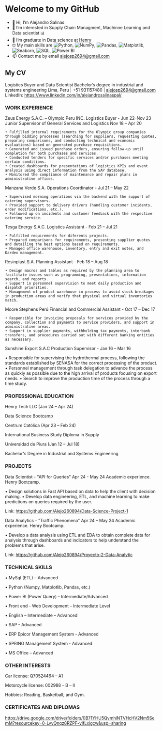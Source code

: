 # Welcome to my GitHub

- 👋 Hi, I’m Alejandro Salinas
- 👀 I’m interested in Supply Chain Managment, Machinne Learning and  Data scientist 📊
- 🌱 I’m graduate in Data science at [Henry](https://www.soyhenry.com/)
- 🤓 My main skills are <img alt="Python" src="https://img.shields.io/badge/Python-gray?style=flat&logo=python&logoColor=white">, <img alt="NumPy" src="https://img.shields.io/badge/Numpy-gray?style=flat&logo=numpy">, <img alt="Pandas" src="https://img.shields.io/badge/Pandas-gray?style=flat&logo=pandas">, <img alt="Matplotlib" src="https://custom-icon-badges.demolab.com/badge/Matplotlib-gray?style=flat&logo=matplotlib&logoColor=white">, <img alt="Seaborn" src="https://custom-icon-badges.demolab.com/badge/Seaborn-gray?style=flat&logo=seaborn&logoColor=white">, <img alt="SQL" src="https://custom-icon-badges.demolab.com/badge/SQL-gray?logo=database&logoColor=white">, <img alt="Power BI" src="https://img.shields.io/badge/PowerBI-gray?style=flat&logo=powerbi&logoColor=white">
- 📫 Contact me by email [alejosp2694@gmail.com](mailto:alejosp2694@gmail.com)


## My CV

Logistics Buyer and Data Scientist
Bachelor’s degree in industrial and systems engineering
Lima, Peru | +51 931157480 | alejosp2694@gmail.com
LinkedIn: https://www.linkedin.com/in/alejandrosalinaspal/


### WORK EXPERIENCE

Zeus Energy S.A.C. – Olympic Peru INC.
Logistics Buyer - Jun 22–Nov 23
Junior Supervisor of General Services and Logistics Nov 18 – Apr 20

    • Fulfilled internal requirements for the Olympic group companies through bidding processes (searching for suppliers, requesting quotes, preparing comparisons, and conducting technical and economic evaluations) based on generated purchase requisitions.
    • Generated and issued purchase orders, ensuring follow-up until completion for both purchases and services.
    • Conducted tenders for specific services and/or purchases meeting certain conditions.
    • Created dashboards for presentations of logistics KPIs and event analysis using direct information from the SAP database.
    • Monitored the compliance of maintenance and repair plans in administrative offices.

Manzana Verde S.A.
Operations Coordinator - Jul 21 – May 22

    • Supervised morning operations via the backend with the support of catering supervisors.
    • Provided support to delivery drivers (handling customer incidents, order modifications, etc.).
    • Followed up on incidents and customer feedback with the respective catering service.

Tesga Energy S.A.C.
Logistics Assistant - Feb 21 – Jul 21

    • Fulfilled requirements for diferents projects.
    • Prepared comparisons for requirements, presenting supplier quotes and detailing the best options based on requirements.
    • Managed office warehouse, inventory, entry and exit notes, and Kardex management.

Resinplast S.A.
Planning Assistant - Feb 18 – Aug 18

    • Design macros and tables as required by the planning area to facilitate issues such as programming, presentations, information search, and reports.
    • Support in personnel supervision to meet daily production and dispatch priorities.
    • Management of product warehouse in process to avoid stock breakages in production areas and verify that physical and virtual inventories match.

Moore Stephens Perú
Financial and Commercial Assistant - Oct 17 – Dec 17

    • Responsible for invoicing proposals for services provided by the company, collection and payments to service providers, and support in administrative areas.
    • Support in supplier payments, withholding tax payments, interbank transfers, and procedures carried out with different banking entities as necessary.

Sunshine Export S.A.C
Production Supervisor - Jan 16 – Mar 16

• Responsible for supervising the hydrothermal process, following the standards established by SENASA for the correct processing of the product.
• Personnel management through task delegation to advance the process as quickly as possible due to the high arrival of products focusing on export needs.
• Search to improve the production time of the process through a time study.

### PROFESSIONAL EDUCATION

Henry Tech LLC 
(Jan 24 – Apr 24)

Data Science Bootcamp

Centrum Católica 
(Apr 23 – Feb 24)

International Business Study Diploma in Supply

Universidad de Piura 
(Jan 12 – Jul 18)

Bachelor's Degree in Industrial and Systems Engineering

### PROJECTS

Data Scientist - "API for Queries" Apr 24 - May 24
Academic experience. Henry Bootcamp.

• Design solutions in Fast API based on data to help the client with decision making.
• Develop data engineering, ETL, and machine learning to make predictions on queries
required by the user.

Link: https://github.com/Alejo260894/Data-Science-Project-1

Data Analytics - "Traffic Phenomena" Apr 24 – May 24
Academic experience. Henry Bootcamp.

• Develop a data analysis using ETL and EDA to obtain complete data for analysis through
dashboards and indicators to help understand the problems that arise.

Link: https://github.com/Alejo260894/Proyecto-2-Data-Analytic

### TECHNICAL SKILLS

• MySql (ETL) – Advanced

• Python (Numpy, Matplotlib, Pandas, etc.)

• Power BI (Power Query) – Intermediate/Advanced

• Front end - Web Development – Intermediate Level

• English – Intermediate – Advanced

• SAP - Advanced

• ERP Epicor Management System - Advanced

• SPRING Management System - Advanced

• MS Office – Advanced


### OTHER INTERESTS

Car license: Q70524464 – A1

Motorcycle license: 002988 – B – II

Hobbies: Reading, Basketball, and Gym.

### CERTIFICATES AND DIPLOMAS

https://drive.google.com/drive/folders/0B71YHU5QvmhiNTVHcHV2Nm5SemM?resourcekey=0-LvvQnqz8RZPF-yifLxigcw&usp=sharing
